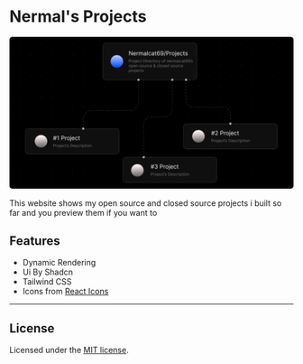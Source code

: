 
# Nermal's Projects

![ cover ](cover.png)

This website shows my open source and closed source projects i built so far and you preview them if you want to


## Features

- Dynamic Rendering
- Ui By Shadcn
- Tailwind CSS
- Icons from [React Icons](http://react-icons.github.io/react-icons/)

---

## License

Licensed under the [MIT license](https://github.com/shadcn/ui/blob/main/LICENSE.md).
